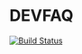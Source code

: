# DEVFAQ

[![Build Status](https://travis-ci.com/mmiszy/devfaq-www.svg?token=qfFNC11udygbZ9hTKzhN&branch=master)](https://travis-ci.com/mmiszy/devfaq-www)
